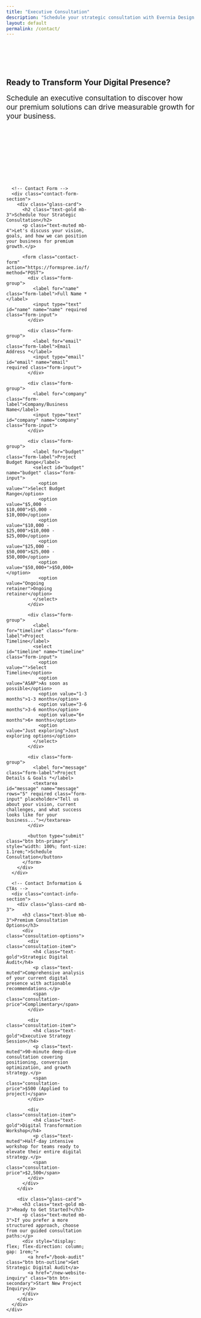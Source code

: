```yaml
---
title: "Executive Consultation"
description: "Schedule your strategic consultation with Evernia Design. Premium web solutions for ambitious businesses."
layout: default
permalink: /contact/
---
```


<section style="padding: 4rem 0; background: var(--rich-charcoal);">
  <div class="container">
    <div class="text-center mb-4">
      <h1 class="font-display">Ready to Transform Your <span class="text-gold">Digital Presence?</span></h1>
      <p class="text-muted" style="font-size: 1.2rem; max-width: 600px; margin: 0 auto;">Schedule an executive consultation to discover how our premium solutions can drive measurable growth for your business.</p>
    </div>
  </div>
</section>

<section style="padding: 6rem 0;">
  <div class="container">
    <div style="display: grid; grid-template-columns: 1fr 1fr; gap: 4rem; align-items: start;" class="contact-grid">
      
      <!-- Contact Form -->
      <div class="contact-form-section">
        <div class="glass-card">
          <h2 class="text-gold mb-3">Schedule Your Strategic Consultation</h2>
          <p class="text-muted mb-4">Let's discuss your vision, goals, and how we can position your business for premium growth.</p>
          
          <form class="contact-form" action="https://formspree.io/f/YOUR_FORM_ID" method="POST">
            <div class="form-group">
              <label for="name" class="form-label">Full Name *</label>
              <input type="text" id="name" name="name" required class="form-input">
            </div>
            
            <div class="form-group">
              <label for="email" class="form-label">Email Address *</label>
              <input type="email" id="email" name="email" required class="form-input">
            </div>
            
            <div class="form-group">
              <label for="company" class="form-label">Company/Business Name</label>
              <input type="text" id="company" name="company" class="form-input">
            </div>
            
            <div class="form-group">
              <label for="budget" class="form-label">Project Budget Range</label>
              <select id="budget" name="budget" class="form-input">
                <option value="">Select Budget Range</option>
                <option value="$5,000 - $10,000">$5,000 - $10,000</option>
                <option value="$10,000 - $25,000">$10,000 - $25,000</option>
                <option value="$25,000 - $50,000">$25,000 - $50,000</option>
                <option value="$50,000+">$50,000+</option>
                <option value="Ongoing retainer">Ongoing retainer</option>
              </select>
            </div>
            
            <div class="form-group">
              <label for="timeline" class="form-label">Project Timeline</label>
              <select id="timeline" name="timeline" class="form-input">
                <option value="">Select Timeline</option>
                <option value="ASAP">As soon as possible</option>
                <option value="1-3 months">1-3 months</option>
                <option value="3-6 months">3-6 months</option>
                <option value="6+ months">6+ months</option>
                <option value="Just exploring">Just exploring options</option>
              </select>
            </div>
            
            <div class="form-group">
              <label for="message" class="form-label">Project Details & Goals *</label>
              <textarea id="message" name="message" rows="5" required class="form-input" placeholder="Tell us about your vision, current challenges, and what success looks like for your business..."></textarea>
            </div>
            
            <button type="submit" class="btn btn-primary" style="width: 100%; font-size: 1.1rem;">Schedule Consultation</button>
          </form>
        </div>
      </div>
      
      <!-- Contact Information & CTAs -->
      <div class="contact-info-section">
        <div class="glass-card mb-3">
          <h3 class="text-blue mb-3">Premium Consultation Options</h3>
          <div class="consultation-options">
            <div class="consultation-item">
              <h4 class="text-gold">Strategic Digital Audit</h4>
              <p class="text-muted">Comprehensive analysis of your current digital presence with actionable recommendations.</p>
              <span class="consultation-price">Complimentary</span>
            </div>
            
            <div class="consultation-item">
              <h4 class="text-gold">Executive Strategy Session</h4>
              <p class="text-muted">90-minute deep-dive consultation covering positioning, conversion optimization, and growth strategy.</p>
              <span class="consultation-price">$500 (Applied to project)</span>
            </div>
            
            <div class="consultation-item">
              <h4 class="text-gold">Digital Transformation Workshop</h4>
              <p class="text-muted">Half-day intensive workshop for teams ready to elevate their entire digital strategy.</p>
              <span class="consultation-price">$2,500</span>
            </div>
          </div>
        </div>
        
        <div class="glass-card">
          <h3 class="text-gold mb-3">Ready to Get Started?</h3>
          <p class="text-muted mb-3">If you prefer a more structured approach, choose from our guided consultation paths:</p>
          <div style="display: flex; flex-direction: column; gap: 1rem;">
            <a href="/book-audit" class="btn btn-outline">Get Strategic Digital Audit</a>
            <a href="/new-website-inquiry" class="btn btn-secondary">Start New Project Inquiry</a>
          </div>
        </div>
      </div>
    </div>
  </div>
</section>

<style>
.contact-grid {
  max-width: 1200px;
  margin: 0 auto;
}

.form-group {
  margin-bottom: 1.5rem;
}

.form-label {
  display: block;
  color: var(--text-primary);
  font-weight: 500;
  margin-bottom: 0.5rem;
  font-size: 0.95rem;
}

.form-input {
  width: 100%;
  padding: 1rem;
  background: var(--elevated-dark);
  border: 1px solid var(--glass-border);
  border-radius: 8px;
  color: var(--text-primary);
  font-size: 1rem;
  transition: all 0.3s ease;
  font-family: inherit;
}

.form-input:focus {
  outline: none;
  border-color: var(--champagne-gold);
  box-shadow: 0 0 0 2px rgba(212, 175, 55, 0.2);
}

.form-input::placeholder {
  color: var(--text-muted);
}

textarea.form-input {
  resize: vertical;
  min-height: 120px;
}

.consultation-options {
  display: flex;
  flex-direction: column;
  gap: 1.5rem;
}

.consultation-item {
  padding: 1.5rem;
  background: var(--elevated-dark);
  border-radius: 12px;
  border: 1px solid var(--glass-border);
  transition: all 0.3s ease;
}

.consultation-item:hover {
  border-color: var(--champagne-gold);
  transform: translateY(-2px);
}

.consultation-item h4 {
  margin-bottom: 0.5rem;
  font-size: 1.1rem;
}

.consultation-item p {
  margin-bottom: 1rem;
  font-size: 0.95rem;
  line-height: 1.6;
}

.consultation-price {
  display: inline-block;
  background: linear-gradient(135deg, var(--champagne-gold), var(--electric-blue));
  color: var(--deep-black);
  padding: 0.5rem 1rem;
  border-radius: 20px;
  font-weight: 600;
  font-size: 0.9rem;
}

.contact-details {
  display: flex;
  flex-direction: column;
  gap: 1rem;
}

.contact-item {
  display: flex;
  flex-direction: column;
  gap: 0.25rem;
}

.contact-link {
  color: var(--electric-blue);
  text-decoration: none;
  transition: color 0.3s ease;
}

.contact-link:hover {
  color: var(--champagne-gold);
}

@media (max-width: 768px) {
  .contact-grid {
    grid-template-columns: 1fr !important;
    gap: 2rem;
  }
  
  .consultation-item {
    padding: 1rem;
  }
  
  .form-input {
    padding: 0.75rem;
  }
}

@media (max-width: 480px) {
  .contact-grid {
    gap: 1.5rem;
  }
  
  .consultation-item {
    padding: 1rem;
  }
  
  .form-input {
    padding: 0.75rem;
    font-size: 0.95rem;
  }
}
</style> 